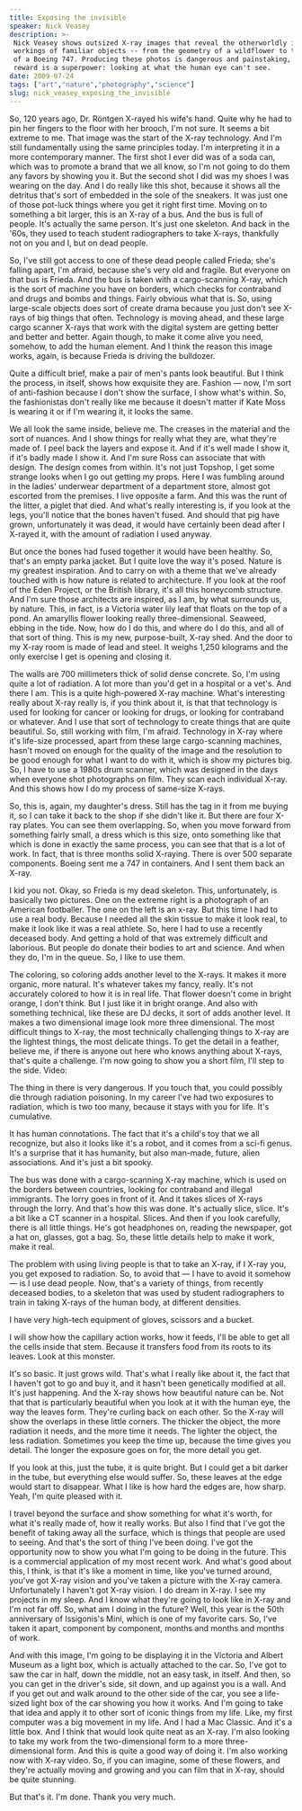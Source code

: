 ```yaml
---
title: Exposing the invisible
speaker: Nick Veasey
description: >-
 Nick Veasey shows outsized X-ray images that reveal the otherworldly inner
 workings of familiar objects -- from the geometry of a wildflower to the anatomy
 of a Boeing 747. Producing these photos is dangerous and painstaking, but the
 reward is a superpower: looking at what the human eye can't see.
date: 2009-07-24
tags: ["art","nature","photography","science"]
slug: nick_veasey_exposing_the_invisible
---
```


So, 120 years ago, Dr. Röntgen X-rayed his wife's hand. Quite why he had to pin her
fingers to the floor with her brooch, I'm not sure. It seems a bit extreme to me. That
image was the start of the X-ray technology. And I'm still fundamentally using the same
principles today. I'm interpreting it in a more contemporary manner. The first shot I ever
did was of a soda can, which was to promote a brand that we all know, so I'm not going to
do them any favors by showing you it. But the second shot I did was my shoes I was wearing
on the day. And I do really like this shot, because it shows all the detritus that's sort
of embedded in the sole of the sneakers. It was just one of those pot-luck things where
you get it right first time. Moving on to something a bit larger, this is an X-ray of a
bus. And the bus is full of people. It's actually the same person. It's just one skeleton.
And back in the '60s, they used to teach student radiographers to take X-rays, thankfully
not on you and I, but on dead people.

So, I've still got access to one of these dead people called Frieda; she's falling apart,
I'm afraid, because she's very old and fragile. But everyone on that bus is Frieda. And
the bus is taken with a cargo-scanning X-ray, which is the sort of machine you have on
borders, which checks for contraband and drugs and bombs and things. Fairly obvious what
that is. So, using large-scale objects does sort of create drama because you just don't
see X-rays of big things that often. Technology is moving ahead, and these large cargo
scanner X-rays that work with the digital system are getting better and better and better.
Again though, to make it come alive you need, somehow, to add the human element. And I
think the reason this image works, again, is because Frieda is driving the bulldozer.

Quite a difficult brief, make a pair of men's pants look beautiful. But I think the
process, in itself, shows how exquisite they are. Fashion — now, I'm sort of anti-fashion
because I don't show the surface, I show what's within. So, the fashionistas don't really
like me because it doesn't matter if Kate Moss is wearing it or if I'm wearing it, it
looks the same. 

We all look the same inside, believe me. The creases in the material and the sort of
nuances. And I show things for really what they are, what they're made of. I peel back the
layers and expose it. And if it's well made I show it, if it's badly made I show it. And
I'm sure Ross can associate that with design. The design comes from within. It's not just
Topshop, I get some strange looks when I go out getting my props. Here I was fumbling
around in the ladies' underwear department of a department store, almost got escorted from
the premises. I live opposite a farm. And this was the runt of the litter, a piglet that
died. And what's really interesting is, if you look at the legs, you'll notice that the
bones haven't fused. And should that pig have grown, unfortunately it was dead, it would
have certainly been dead after I X-rayed it, with the amount of radiation I used anyway.

But once the bones had fused together it would have been healthy. So, that's an empty parka
jacket. But I quite love the way it's posed. Nature is my greatest inspiration. And to
carry on with a theme that we've already touched with is how nature is related to
architecture. If you look at the roof of the Eden Project, or the British library, it's
all this honeycomb structure. And I'm sure those architects are inspired, as I am, by what
surrounds us, by nature. This, in fact, is a Victoria water lily leaf that floats on the
top of a pond. An amaryllis flower looking really three-dimensional. Seaweed, ebbing in
the tide. Now, how do I do this, and where do I do this, and all of that sort of
thing. This is my new, purpose-built, X-ray shed. And the door to my X-ray room is made of
lead and steel. It weighs 1,250 kilograms and the only exercise I get is opening and
closing it. 

The walls are 700 millimeters thick of solid dense concrete. So, I'm using quite a lot of
radiation. A lot more than you'd get in a hospital or a vet's. And there I am. This is a
quite high-powered X-ray machine. What's interesting really about X-ray really is, if you
think about it, is that that technology is used for looking for cancer or looking for
drugs, or looking for contraband or whatever. And I use that sort of technology to create
things that are quite beautiful. So, still working with film, I'm afraid. Technology in
X-ray where it's life-size processed, apart from these large cargo-scanning machines,
hasn't moved on enough for the quality of the image and the resolution to be good enough
for what I want to do with it, which is show my pictures big. So, I have to use a 1980s
drum scanner, which was designed in the days when everyone shot photographs on film. They
scan each individual X-ray. And this shows how I do my process of same-size
X-rays.

So, this is, again, my daughter's dress. Still has the tag in it from me buying it, so I
can take it back to the shop if she didn't like it. But there are four X-ray plates. You
can see them overlapping. So, when you move forward from something fairly small, a dress
which is this size, onto something like that which is done in exactly the same process,
you can see that that is a lot of work. In fact, that is three months solid X-raying.
There is over 500 separate components. Boeing sent me a 747 in containers. And I sent them
back an X-ray. 

I kid you not. Okay, so Frieda is my dead skeleton. This, unfortunately, is basically two
pictures. One on the extreme right is a photograph of an American footballer. The one on
the left is an x-ray. But this time I had to use a real body. Because I needed all the
skin tissue to make it look real, to make it look like it was a real athlete. So, here I
had to use a recently deceased body. And getting a hold of that was extremely difficult
and laborious. But people do donate their bodies to art and science. And when they do, I'm
in the queue. So, I like to use them. 

The coloring, so coloring adds another level to the X-rays. It makes it more organic, more
natural. It's whatever takes my fancy, really. It's not accurately colored to how it is in
real life. That flower doesn't come in bright orange, I don't think. But I just like it in
bright orange. And also with something technical, like these are DJ decks, it sort of adds
another level. It makes a two dimensional image look more three dimensional. The most
difficult things to X-ray, the most technically challenging things to X-ray are the
lightest things, the most delicate things. To get the detail in a feather, believe me, if
there is anyone out here who knows anything about X-rays, that's quite a challenge. I'm
now going to show you a short film, I'll step to the side. Video: 

The thing in there is very dangerous. If you touch that, you could possibly die through
radiation poisoning. In my career I've had two exposures to radiation, which is two too
many, because it stays with you for life. It's cumulative.

It has human connotations. The fact that it's a child's toy that we all recognize, but
also it looks like it's a robot, and it comes from a sci-fi genus. It's a surprise that it
has humanity, but also man-made, future, alien associations. And it's just a bit
spooky.

The bus was done with a cargo-scanning X-ray machine, which is used on the borders between
countries, looking for contraband and illegal immigrants. The lorry goes in front of it.
And it takes slices of X-rays through the lorry. And that's how this was done. It's
actually slice, slice. It's a bit like a CT scanner in a hospital. Slices. And then if you
look carefully, there is all little things. He's got headphones on, reading the newspaper,
got a hat on, glasses, got a bag. So, these little details help to make it work, make it
real.

The problem with using living people is that to take an X-ray, if I X-ray you, you get
exposed to radiation. So, to avoid that — I have to avoid it somehow — is I use dead
people. Now, that's a variety of things, from recently deceased bodies, to a skeleton that
was used by student radiographers to train in taking X-rays of the human body, at
different densities.

I have very high-tech equipment of gloves, scissors and a bucket.

I will show how the capillary action works, how it feeds, I'll be able to get all the
cells inside that stem. Because it transfers food from its roots to its leaves. Look at
this monster.

It's so basic. It just grows wild. That's what I really like about it, the fact that I
haven't got to go and buy it, and it hasn't been genetically modified at all. It's just
happening. And the X-ray shows how beautiful nature can be. Not that that is particularly
beautiful when you look at it with the human eye, the way the leaves form. They're curling
back on each other. So the X-ray will show the overlaps in these little corners. The
thicker the object, the more radiation it needs, and the more time it needs. The lighter
the object, the less radiation. Sometimes you keep the time up, because the time gives you
detail. The longer the exposure goes on for, the more detail you get.

If you look at this, just the tube, it is quite bright. But I could get a bit darker in
the tube, but everything else would suffer. So, these leaves at the edge would start to
disappear. What I like is how hard the edges are, how sharp. Yeah, I'm quite pleased with
it.

I travel beyond the surface and show something for what it's worth, for what it's really
made of, how it really works. But also I find that I've got the benefit of taking away all
the surface, which is things that people are used to seeing. And that's the sort of thing
I've been doing. I've got the opportunity now to show you what I'm going to be doing in
the future. This is a commercial application of my most recent work. And what's good about
this, I think, is that it's like a moment in time, like you've turned around, you've got
X-ray vision and you've taken a picture with the X-ray camera. Unfortunately I haven't got
X-ray vision. I do dream in X-ray. I see my projects in my sleep. And I know what they're
going to look like in X-ray and I'm not far off. So, what am I doing in the future? Well,
this year is the 50th anniversary of Issigonis's Mini, which is one of my favorite cars.
So, I've taken it apart, component by component, months and months and months of
work.

And with this image, I'm going to be displaying it in the Victoria and Albert Museum as a
light box, which is actually attached to the car. So, I've got to saw the car in half,
down the middle, not an easy task, in itself. And then, so you can get in the driver's
side, sit down, and up against you is a wall. And if you get out and walk around to the
other side of the car, you see a life-sized light box of the car showing you how it
works. And I'm going to take that idea and apply it to other sort of iconic things from my
life. Like, my first computer was a big movement in my life. And I had a Mac Classic. And
it's a little box. And I think that would look quite neat as an X-ray. I'm also looking to
take my work from the two-dimensional form to a more three-dimensional form. And this is
quite a good way of doing it. I'm also working now with X-ray video. So, if you can
imagine, some of these flowers, and they're actually moving and growing and you can film
that in X-ray, should be quite stunning.

But that's it. I'm done. Thank you very much. 

<!--
ad_duration=3.33
comment_count=59
event="TEDGlobal 2009"
external_start_time=0
has_talk_citation=0
intro_duration=11.82
is_subtitle_required="False"
is_talk_featured="True"
language="en"
language_swap="False"
native_language="en"
number_of_related_talks=6
number_of_speakers=1
number_of_subtitled_videos=22
number_of_tags=4
number_of_talk_download_languages=22
number_of_talk_more_resources=1
number_of_talk_recommendations=0
number_of_talks_take_actions=1
post_ad_duration=0.83
published_timestamp="2010-01-05 09:13:00"
recording_date="2009-07-24"
speaker_description="X-ray visionary"
speaker_is_published=1
speaker_name="Nick Veasey"
talk_name="Exposing the invisible"
talks_tags=["art","nature","photography","science"]
url_audio="https://download.ted.com/talks/NickVeasey_2009G.mp3?apikey=acme-roadrunner"
url_photo_speaker="https://pe.tedcdn.com/images/ted/139630_254x191.jpg"
url_photo_talk="https://pe.tedcdn.com/images/ted/139629_800x600.jpg"
url_webpage="https://www.ted.com/talks/nick_veasey_exposing_the_invisible"
video_type_name="TED Stage Talk"
-->